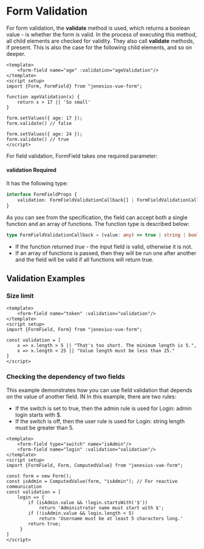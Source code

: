 # Form Validation

For form validation, the **validate** method is used, which returns a boolean value - is
whether the form is valid. In the process of executing this method, all child elements are checked for
validity. They also call **validate** methods, if present. This is also the case for the following
child elements, and so on deeper.

```vue{7-9}
<template>
    <form-field name="age" :validation="ageValidation"/>
</template>
<script setup>
import {Form, FormField} from "jenesius-vue-form";

function ageValidation(x) {
    return x > 17 || 'So small'
}

form.setValues({ age: 17 });
form.validate() // false

form.setValues({ age: 24 });
form.validate() // true
</script>
```

For field validation, FormField takes one required parameter:

#### validation <Badge type = "tip">Required</Badge>
It has the following type:
```ts
interface FormFieldProps {
    validation: FormFieldValidationCallback[] | FormFieldValidationCallback // [!code focus]
}
```
As you can see from the specification, the field can accept both a single function and an array of functions. The function type is described below:
```ts
type FormFieldValidationCallback = (value: any) => true | string | boolean
```

- If the function returned *true* - the input field is valid, otherwise it is not.
- If an array of functions is passed, then they will be run one after another and the field will be valid if all
  functions will return true.

## Validation Examples

### Size limit
```vue
<template>
    <form-field name="token" :validation="validation"/>
</template>
<script setup>
import {FormField, Form} from "jenesius-vue-form";

const validation = [
    x => x.length > 5 || "That's too short. The minimum length is 5.",
    x => x.length < 25 || "Value length must be less than 25."
]
</script>
```
### Checking the dependency of two fields

This example demonstrates how you can use field validation that depends on the value of another field. IN
In this example, there are two rules:

- If the switch is set to true, then the admin rule is used for Login: admin login starts with
  $.
- If the switch is off, then the user rule is used for Login: string length must be greater than 5.

```vue{3}
<template>
    <form-field type="switch" name="isAdmin"/>
    <form-field name="login" :validation="validation"/>
</template>
<script setup>
import {FormField, Form, ComputedValue} from "jenesius-vue-form";

const form = new Form();
const isAdmin = ComputedValue(form, "isAdmin"); // For reactive communication
const validation = [
    login => {
        if (isAdmin.value && !login.startsWith('$'))
            return 'Administrator name must start with $';
        if (!isAdmin.value && login.length < 5)
            return 'Username must be at least 5 characters long.'
        return true;
     }
]
</script>
```